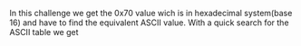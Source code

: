 In this challenge we get the 0x70 value wich is in hexadecimal system(base 16) and have to find the equivalent ASCII value.
With a quick search for the ASCII table we get 
